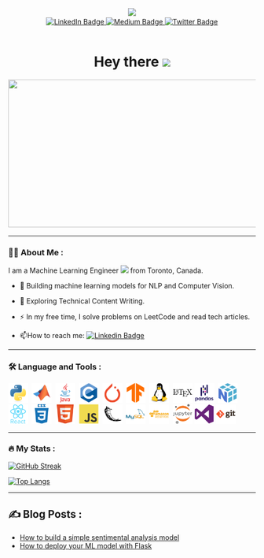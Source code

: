 <div id="header" align="center">
  <img src="https://media.giphy.com/media/du3J3cXyzhj75IOgvA/giphy.gif" width="100"/>
 </div>
   
<div id="badges" align="center">
  <a href="https://www.linkedin.com/in/kevinmfreire/">
    <img src="https://img.shields.io/badge/LinkedIn-blue?style=for-the-badge&logo=linkedin&logoColor=white" alt="LinkedIn Badge"/>
  </a>
  <a href="https://medium.com/@kmfayora">
    <img src="https://img.shields.io/badge/Medium-black?logo=medium&logoColor=white&style=for-the-badge" alt="Medium Badge"/>
  </a>
  <a href="https://twitter.com/kevinmfreire">
    <img src="https://img.shields.io/badge/Twitter-blue?style=for-the-badge&logo=twitter&logoColor=white" alt="Twitter Badge"/>
  </a>
</div>

<div id="views" align="center">
  <img src="https://komarev.com/ghpvc/?username=kevinmfreire&style=flat-square&color=blue" alt=""/>
</div>

<h1 align="center">
  Hey there
  <img src="https://media.giphy.com/media/hvRJCLFzcasrR4ia7z/giphy.gif" width="30"/>
</h1>

<div align="center">
  <img src="https://media.giphy.com/media/qgQUggAC3Pfv687qPC/giphy.gif" width="600" height="300"/>
</div>

---
### :man_technologist: About Me :

I am a Machine Learning Engineer <img src="https://media.giphy.com/media/YS57N6teaevJASvcMA/giphy.gif" width="30"/> from Toronto, Canada.

- :telescope: Building machine learning models for NLP and Computer Vision.

- :seedling: Exploring Technical Content Writing.

- :zap: In my free time, I solve problems on LeetCode and read tech articles.

- :mailbox:How to reach me: [![Linkedin Badge](https://img.shields.io/badge/kevinmfreire-blue?style=flat&logo=Linkedin&logoColor=white)](https://www.linkedin.com/in/kevinmfreire/)

---

### :hammer_and_wrench: Language and Tools :

<div>
  <img src="https://github.com/devicons/devicon/blob/master/icons/python/python-original.svg" title="Python" alt="Python" width="40" height="40"/>&nbsp;
  <img src="https://github.com/devicons/devicon/blob/master/icons/matlab/matlab-original.svg" title="Matlab" alt="Matlab" width="40" height="40"/>&nbsp;
  <img src="https://github.com/devicons/devicon/blob/master/icons/java/java-original-wordmark.svg" title="Java" alt="Java" width="40" height="40"/>&nbsp;
  <img src="https://github.com/devicons/devicon/blob/master/icons/c/c-original.svg" title="C" alt="C" width="40" height="40"/>&nbsp;
  <img src="https://github.com/devicons/devicon/blob/master/icons/pytorch/pytorch-original.svg" title="Pytorch" alt="Pytorch " width="40" height="40"/>&nbsp;
  <img src="https://github.com/devicons/devicon/blob/master/icons/tensorflow/tensorflow-original.svg" title="Tensorflow" alt="Tensorflow" width="40" height="40"/>&nbsp;
  <img src="https://github.com/devicons/devicon/blob/master/icons/linux/linux-original.svg" title="Linux" alt="Linux" width="40" height="40"/>&nbsp;
  <img src="https://github.com/devicons/devicon/blob/master/icons/latex/latex-original.svg" title="Latex" alt="Latex" width="40" height="40"/>
  <img src="https://github.com/devicons/devicon/blob/master/icons/pandas/pandas-original-wordmark.svg" title="Pandas" alt="Pandas" width="40" height="40"/>&nbsp;
  <img src="https://github.com/devicons/devicon/blob/master/icons/numpy/numpy-original.svg" title="Numpy" alt="Numpy" width="40" height="40"/>&nbsp;
  <img src="https://github.com/devicons/devicon/blob/master/icons/react/react-original-wordmark.svg" title="React" alt="React" width="40" height="40"/>&nbsp;
  <img src="https://github.com/devicons/devicon/blob/master/icons/css3/css3-plain-wordmark.svg"  title="CSS3" alt="CSS" width="40" height="40"/>&nbsp;
  <img src="https://github.com/devicons/devicon/blob/master/icons/html5/html5-original.svg" title="HTML5" alt="HTML" width="40" height="40"/>&nbsp;
  <img src="https://github.com/devicons/devicon/blob/master/icons/javascript/javascript-original.svg" title="JavaScript" alt="JavaScript" width="40" height="40"/>&nbsp;
  <img src="https://github.com/devicons/devicon/blob/master/icons/flask/flask-original.svg" title="Flask"  alt="Flask" width="40" height="40"/>&nbsp;
  <img src="https://github.com/devicons/devicon/blob/master/icons/mysql/mysql-original-wordmark.svg" title="MySQL"  alt="MySQL" width="40" height="40"/>&nbsp;
  <img src="https://github.com/devicons/devicon/blob/master/icons/amazonwebservices/amazonwebservices-plain-wordmark.svg" title="AWS" alt="AWS" width="40" height="40"/>&nbsp;
  <img src="https://github.com/devicons/devicon/blob/master/icons/jupyter/jupyter-original-wordmark.svg" title="Jupyter" alt="Jupyter" width="40" height="40"/>
  <img src="https://github.com/devicons/devicon/blob/master/icons/visualstudio/visualstudio-plain.svg" title="Visualstudio" alt="Visualstudio" width="40" height="40"/>
  <img src="https://github.com/devicons/devicon/blob/master/icons/git/git-original-wordmark.svg" title="Git" **alt="Git" width="40" height="40"/>
</div>

---

### :fire: My Stats :

[![GitHub Streak](http://github-readme-streak-stats.herokuapp.com?user=kevinmfreire&theme=dark&background=000000)](https://git.io/streak-stats)

[![Top Langs](https://github-readme-stats.vercel.app/api/top-langs/?username=kevinmfreire&hide=jupyter%20notebook&layout=compact&theme=highcontrast&langs_count=6)](https://github.com/anuraghazra/github-readme-stats)

---

## :writing_hand: Blog Posts :

* [How to build a simple sentimental analysis model](https://medium.com/@kmfayora/how-to-build-a-simple-sentimental-analysis-model-using-basic-ml-algorithms-3d8b39f3193e)
* [How to deploy your ML model with Flask](https://medium.com/@kmfayora/how-to-deploy-your-ml-model-with-flask-95467a791079)
